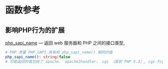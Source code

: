 # 函数参考

## 影响PHP行为的扩展


[php_sapi_name](https://www.php.net/manual/zh/function.php-sapi-name.php) — 返回 web 服务器和 PHP 之间的接口类型,
```php
# PHP 常量 PHP_SAPI 具有和 php_sapi_name() 相同的值
php_sapi_name(): string|false
# 可能返回的值包括了 apache、 apache2handler、 cgi （直到 PHP 5.3）, cgi-fcgi、cli、 cli-server、 embed、fpm-fcgi、 litespeed、 nsapi、phpdbg。
```
